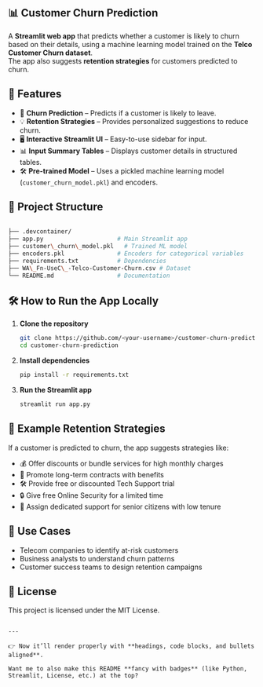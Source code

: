 ## 📊 Customer Churn Prediction

A **Streamlit web app** that predicts whether a customer is likely to churn based on their details, using a machine learning model trained on the **Telco Customer Churn dataset**.  
The app also suggests **retention strategies** for customers predicted to churn.


## 🚀 Features
- 🔮 **Churn Prediction** – Predicts if a customer is likely to leave.  
- 💡 **Retention Strategies** – Provides personalized suggestions to reduce churn.  
- 🖥 **Interactive Streamlit UI** – Easy-to-use sidebar for input.  
- 📊 **Input Summary Tables** – Displays customer details in structured tables.  
- 🛠 **Pre-trained Model** – Uses a pickled machine learning model (`customer_churn_model.pkl`) and encoders.  


## 📂 Project Structure
```bash

├── .devcontainer/
├── app.py                     # Main Streamlit app
├── customer\_churn\_model.pkl   # Trained ML model
├── encoders.pkl               # Encoders for categorical variables
├── requirements.txt           # Dependencies
├── WA\_Fn-UseC\_-Telco-Customer-Churn.csv # Dataset
└── README.md                  # Documentation

```

## 🛠 How to Run the App Locally

1. **Clone the repository**
   ```bash
   git clone https://github.com/<your-username>/customer-churn-prediction.git
   cd customer-churn-prediction
   ```

2. **Install dependencies**

   ```bash
   pip install -r requirements.txt
   ```

3. **Run the Streamlit app**

   ```bash
   streamlit run app.py
   ```

## 📌 Example Retention Strategies

If a customer is predicted to churn, the app suggests strategies like:

* 💰 Offer discounts or bundle services for high monthly charges
* 📄 Promote long-term contracts with benefits
* 🛠 Provide free or discounted Tech Support trial
* 🔒 Give free Online Security for a limited time
* 🤝 Assign dedicated support for senior citizens with low tenure

## 🎯 Use Cases

* Telecom companies to identify at-risk customers
* Business analysts to understand churn patterns
* Customer success teams to design retention campaigns

## 📜 License

This project is licensed under the MIT License.

```

---

👉 Now it’ll render properly with **headings, code blocks, and bullets aligned**.  

Want me to also make this README **fancy with badges** (like Python, Streamlit, License, etc.) at the top?
```
